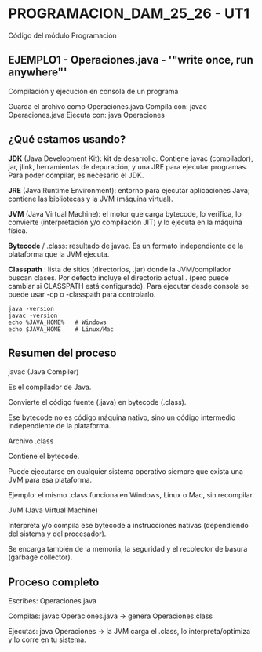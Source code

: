 # PROGRAMACION\_DAM\_25\_26 - UT1

Código del módulo Programación

## EJEMPLO1 - Operaciones.java - '"write once, run anywhere"' 
Compilación y ejecución en consola de un programa

Guarda el archivo como Operaciones.java
Compila con: javac Operaciones.java
Ejecuta con:  java Operaciones



## ¿Qué estamos usando? 
**JDK** (Java Development Kit): kit de desarrollo. Contiene javac (compilador), jar, jlink, herramientas de depuración, y una JRE para ejecutar programas. Para poder compilar, es necesario el JDK.

**JRE** (Java Runtime Environment): entorno para ejecutar aplicaciones Java; contiene las bibliotecas y la JVM (máquina virtual).

**JVM** (Java Virtual Machine): el motor que carga bytecode, lo verifica, lo convierte (interpretación y/o compilación JIT) y lo ejecuta en la máquina física.

**Bytecode** / .class: resultado de javac. Es un formato independiente de la plataforma que la JVM ejecuta.

**Classpath** : lista de sitios (directorios, .jar) donde la JVM/compilador buscan clases. Por defecto incluye el directorio actual . (pero puede cambiar si CLASSPATH está configurado).
  Para ejecutar desde consola se puede usar -cp o -classpath para controlarlo.
```
java -version
javac -version
echo %JAVA_HOME%   # Windows
echo $JAVA_HOME    # Linux/Mac
```


## Resumen del proceso
javac (Java Compiler)

Es el compilador de Java.

Convierte el código fuente (.java) en bytecode (.class).

Ese bytecode no es código máquina nativo, sino un código intermedio independiente de la plataforma.

Archivo .class

Contiene el bytecode.

Puede ejecutarse en cualquier sistema operativo siempre que exista una JVM para esa plataforma.

Ejemplo: el mismo .class funciona en Windows, Linux o Mac, sin recompilar.

JVM (Java Virtual Machine)

Interpreta y/o compila ese bytecode a instrucciones nativas (dependiendo del sistema y del procesador).

Se encarga también de la memoria, la seguridad y el recolector de basura (garbage collector).

## Proceso completo

Escribes: Operaciones.java

Compilas: javac Operaciones.java → genera Operaciones.class

Ejecutas: java Operaciones → la JVM carga el .class, lo interpreta/optimiza y lo corre en tu sistema.
